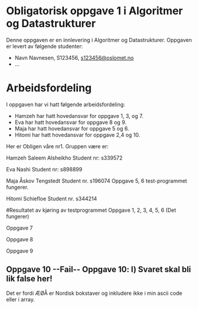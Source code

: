 # Obligatorisk oppgave 1 i Algoritmer og Datastrukturer

Denne oppgaven er en innlevering i Algoritmer og Datastrukturer. 
Oppgaven er levert av følgende studenter:
* Navn Navnesen, S123456, s123456@oslomet.no
* ...

# Arbeidsfordeling

I oppgaven har vi hatt følgende arbeidsfordeling:
* Hamzeh har hatt hovedansvar for oppgave 1, 3, og 7. 
* Eva har hatt hovedansvar for oppgave 8 og 9. 
* Maja har hatt hovedansvar for oppgave 5 og 6. 
* Hitomi har hatt hovedansvar for oppgave 2,4 og 10. 


Her er Obligen våre nr1.
Gruppen være er:

Hamzeh Saleem Alsheikho
Student nr: s339572

Eva Nashi
Student nr: s898899

Maja Åskov Tengstedt
Student nr. s196074
Oppgave 5, 6
test-programmet fungerer.

Hitomi Schiefloe
Student nr. s344214


#Resultatet av kjøring av testprogrammet
Oppgave 1, 2, 3, 4, 5, 6 (Det fungerer)

Oppgave 7


Oppgave 8


Oppgave 9


Oppgave 10
--Fail--
Oppgave 10: l) Svaret skal bli lik false her!
--------------
Det er fordi ÆØÅ er Nordisk bokstaver og inkludere ikke i min ascii code eller i array.